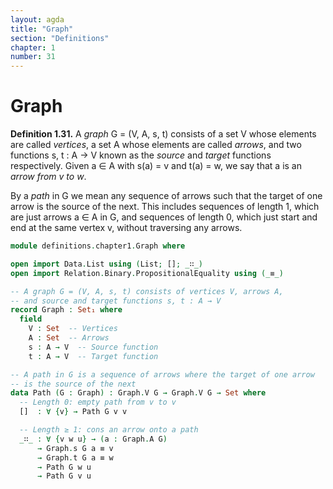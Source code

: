 ```yaml
---
layout: agda
title: "Graph"
section: "Definitions"
chapter: 1
number: 31
---
```


# Graph

**Definition 1.31.** A *graph* G = (V, A, s, t) consists of a set V whose elements are called *vertices*, a set A whose elements are called *arrows*, and two functions s, t : A → V known as the *source* and *target* functions respectively. Given a ∈ A with s(a) = v and t(a) = w, we say that a is an *arrow from v to w*.

By a *path* in G we mean any sequence of arrows such that the target of one arrow is the source of the next. This includes sequences of length 1, which are just arrows a ∈ A in G, and sequences of length 0, which just start and end at the same vertex v, without traversing any arrows.

```agda
module definitions.chapter1.Graph where

open import Data.List using (List; []; _∷_)
open import Relation.Binary.PropositionalEquality using (_≡_)

-- A graph G = (V, A, s, t) consists of vertices V, arrows A,
-- and source and target functions s, t : A → V
record Graph : Set₁ where
  field
    V : Set  -- Vertices
    A : Set  -- Arrows
    s : A → V  -- Source function
    t : A → V  -- Target function

-- A path in G is a sequence of arrows where the target of one arrow
-- is the source of the next
data Path (G : Graph) : Graph.V G → Graph.V G → Set where
  -- Length 0: empty path from v to v
  []  : ∀ {v} → Path G v v

  -- Length ≥ 1: cons an arrow onto a path
  _∷_ : ∀ {v w u} → (a : Graph.A G)
      → Graph.s G a ≡ v
      → Graph.t G a ≡ w
      → Path G w u
      → Path G v u
```
